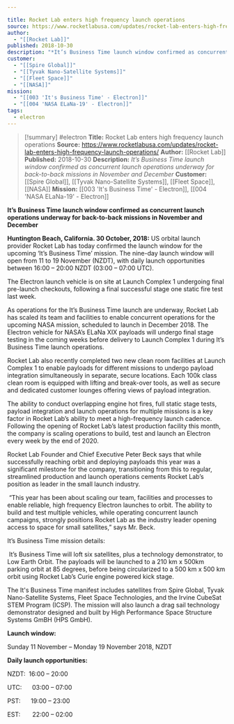 ```yaml
---

title: Rocket Lab enters high frequency launch operations
source: https://www.rocketlabusa.com/updates/rocket-lab-enters-high-frequency-launch-operations/
author:
  - "[[Rocket Lab]]"
published: 2018-10-30
description: "*It’s Business Time launch window confirmed as concurrent launch operations underway for back-to-back missions in November and December*"
customer:
  - "[[Spire Global]]"
  - "[[Tyvak Nano-Satellite Systems]]"
  - "[[Fleet Space]]"
  - "[[NASA]]"
mission:
  - "[[003 'It's Business Time' - Electron]]"
  - "[[004 'NASA ELaNa-19' - Electron]]"
tags:
  - electron
---
```

>[!summary]
#electron
**Title:** Rocket Lab enters high frequency launch operations
**Source:** https://www.rocketlabusa.com/updates/rocket-lab-enters-high-frequency-launch-operations/
**Author:** [[Rocket Lab]]
**Published:** 2018-10-30
**Description:** *It’s Business Time launch window confirmed as concurrent launch operations underway for back-to-back missions in November and December*
**Customer:** [[Spire Global]], [[Tyvak Nano-Satellite Systems]], [[Fleet Space]], [[NASA]]
**Mission:** [[003 'It's Business Time' - Electron]], [[004 'NASA ELaNa-19' - Electron]]

**It’s Business Time launch window confirmed as concurrent launch operations underway for back-to-back missions in November and December**

**Huntington Beach, California. 30 October, 2018:** US orbital launch provider Rocket Lab has today confirmed the launch window for the upcoming ‘It’s Business Time’ mission. The nine-day launch window will open from 11 to 19 November (NZDT), with daily launch opportunities between 16:00 – 20:00 NZDT (03:00 – 07:00 UTC).

The Electron launch vehicle is on site at Launch Complex 1 undergoing final pre-launch checkouts, following a final successful stage one static fire test last week.

As operations for the It’s Business Time launch are underway, Rocket Lab has scaled its team and facilities to enable concurrent operations for the upcoming NASA mission, scheduled to launch in December 2018. The Electron vehicle for NASA’s ELaNa XIX payloads will undergo final stage testing in the coming weeks before delivery to Launch Complex 1 during It’s Business Time launch operations.

Rocket Lab also recently completed two new clean room facilities at Launch Complex 1 to enable payloads for different missions to undergo payload integration simultaneously in separate, secure locations. Each 100k class clean room is equipped with lifting and break-over tools, as well as secure and dedicated customer lounges offering views of payload integration.

The ability to conduct overlapping engine hot fires, full static stage tests, payload integration and launch operations for multiple missions is a key factor in Rocket Lab’s ability to meet a high-frequency launch cadence. Following the opening of Rocket Lab’s latest production facility this month, the company is scaling operations to build, test and launch an Electron every week by the end of 2020.

Rocket Lab Founder and Chief Executive Peter Beck says that while successfully reaching orbit and deploying payloads this year was a significant milestone for the company, transitioning from this to regular, streamlined production and launch operations cements Rocket Lab’s position as leader in the small launch industry.

 “This year has been about scaling our team, facilities and processes to enable reliable, high frequency Electron launches to orbit. The ability to build and test multiple vehicles, while operating concurrent launch campaigns, strongly positions Rocket Lab as the industry leader opening access to space for small satellites,” says Mr. Beck. 

It’s Business Time mission details:

 It’s Business Time will loft six satellites, plus a technology demonstrator, to Low Earth Orbit. The payloads will be launched to a 210 km x 500km parking orbit at 85 degrees, before being circularized to a 500 km x 500 km orbit using Rocket Lab’s Curie engine powered kick stage.

The It's Business Time manifest includes satellites from Spire Global, Tyvak Nano-Satellite Systems, Fleet Space Technologies, and the Irvine CubeSat STEM Program (ICSP). The mission will also launch a drag sail technology demonstrator designed and built by High Performance Space Structure Systems GmBH (HPS GmbH).

**Launch window:**

Sunday 11 November – Monday 19 November 2018, NZDT

**Daily launch opportunities:**

NZDT:  16:00 – 20:00

UTC:      03:00 – 07:00

PST:      19:00 – 23:00

EST:       22:00 – 02:00